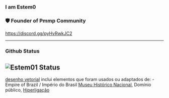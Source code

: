 ### I am Estem0

### 🛡️ Founder of Pmmp Community
https://discord.gg/pyHvRwkJC2

---
### Github Status
![Estem01 Status](https://github-readme-stats.vercel.app/api/?username=Estem01&show_icons=true&hide_border=true&theme=algolia&count_private=true)
---

<a href="https://pt.wikipedia.org/wiki/desenho_vetorial" class="extiw" title="pt:desenho vetorial">desenho vetorial</a> inclui elementos que foram usados ou adaptados de: - Empire of Brazil / Império do Brasil <a href="//commons.wikimedia.org/wiki/File:Facade_of_Museu_Historico_Nacional_-_Downtown_Rio_de_Janeiro_-_Brazil_(17530931716).jpg" title="File:Facade of Museu Historico Nacional - Downtown Rio de Janeiro - Brazil (17530931716).jpg">Museu Histórico Nacional</a>, Domínio público, <a href="https://commons.wikimedia.org/w/index.php?curid=134597823">Hiperligação</a>
